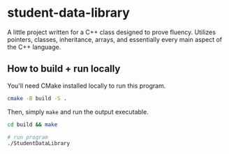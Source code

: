 # student-data-library

A little project written for a C++ class designed to prove fluency. Utilizes pointers, classes, inheritance, arrays, and essentially every main aspect of the C++ language.

## How to build + run locally

You'll need CMake installed locally to run this program.

```bash
cmake -B build -S .
```

Then, simply `make` and run the output executable.

```bash
cd build && make

# run program
./StudentDataLibrary
```